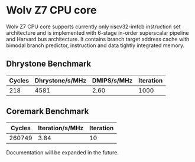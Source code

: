 # Wolv Z7 CPU core #

Wolv Z7 CPU core supports currently only riscv32-imfcb instruction set architecture and is implemented with 6-stage in-order superscalar pipeline and Harvard bus architecture. It contains branch target address cache with bimodal branch predictor, instruction and data tightly integrated memory.

## Dhrystone Benchmark ##
| Cycles | Dhrystone/s/MHz | DMIPS/s/MHz | Iteration |
| ------ | --------------- | ----------- | --------- |
|    218 |            4581 |        2.60 |      1000 |

## Coremark Benchmark ##
| Cycles | Iteration/s/MHz | Iteration |
| ------ | --------------- | --------- |
| 260749 |            3.84 |        10 |

Documentation will be expanded in the future.
